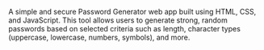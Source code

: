 A simple and secure Password Generator web app built using HTML, CSS, and JavaScript. This tool allows users to generate strong, random passwords based on selected criteria such as length, character types (uppercase, lowercase, numbers, symbols), and more.
